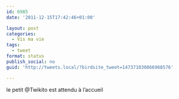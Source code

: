 ```yaml
---
id: 6985
date: '2011-12-15T17:42:46+01:00'

layout: post
categories:
  - Vis ma vie
tags:
  - tweet
format: status
publish_social: no
guid: 'http://tweets.local/?birdsite_tweet=147371030866968576'

---
```


le petit @Twikito est attendu à l’accueil